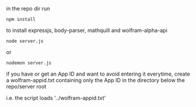 in the repo dir run 
```
npm install
```
to install expressjs, body-parser, mathquill and wolfram-alpha-api


```
node server.js
```

or

```
nodemon server.js
```

if you have or get an App ID and want to avoid entering it everytime, create a wolfram-appid.txt containing only the App ID in the directory below the repo/server root


i.e. the script loads '../wolfram-appid.txt'